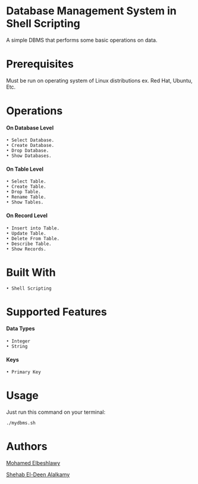 # Database Management System in Shell Scripting

A simple DBMS that performs some basic operations on data.

# Prerequisites

Must be run on operating system of Linux distributions ex. Red Hat, Ubuntu, Etc.

# Operations

#### On Database Level

    • Select Database.
    • Create Database.
    • Drop Database.
    • Show Databases.

#### On Table Level

    • Select Table.
    • Create Table.
    • Drop Table.
    • Rename Table.
    • Show Tables.

#### On Record Level

    • Insert into Table.
    • Update Table.
    • Delete From Table.
    • Describe Table.
    • Show Records.
    
# Built With

    • Shell Scripting

# Supported Features

#### Data Types
	
    • Integer
    • String

#### Keys

    • Primary Key

# Usage

Just run this command on your terminal:
	
	./mydbms.sh

# Authors
 
   [Mohamed Elbeshlawy](https://github.com/Mohamedelbeshlawy)
   
   [Shehab El-Deen Alalkamy](https://github.com/ShehabEl-DeenAlalkamy)
